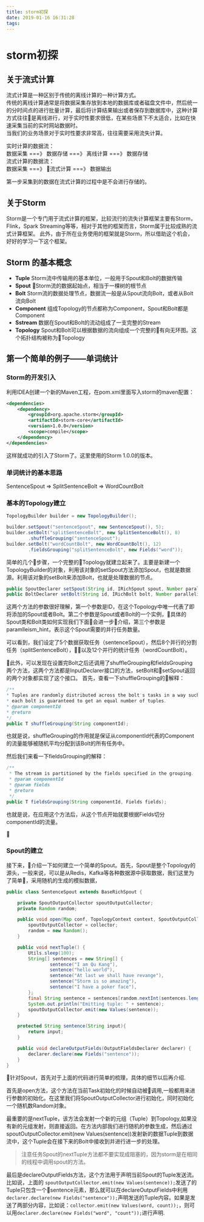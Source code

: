 ```yaml
---
title: storm初探
date: 2019-01-16 16:31:28
tags:
---
```


# storm初探
## 关于流式计算
流式计算是一种区别于传统的离线计算的一种计算方式。  
传统的离线计算通常是将数据采集存放到本地的数据库或者磁盘文件中，然后统一的分时间点的进行批量计算，最后将计算结果输出或者保存到数据库中，这种计算方式往往是离线进行，对于实时性要求很低，在某些场景下不太适合，比如在快速采集当前的实时网站数据时。  
当我们的业务场景对于实时性要求非常高，往往需要采用流失计算。  
  
实时计算的数据流：  
数据采集  ===》  数据存储 ===》 离线计算 ===》 数据存储  
流式计算的数据流：  
数据采集  ===》  流式计算 ===》 数据输出

第一步采集到的数据在流式计算的过程中是不会进行存储的。

## 关于Storm
Storm是一个专门用于流式计算的框架，比较流行的流失计算框架主要有Storm，Flink，Spark Streaming等等，相对于其他的框架而言，Storm属于比较成熟的流式计算框架。
此外，由于所在业务使用的框架就是Storm，所以借助这个机会，好好的学习一下这个框架。  

## Storm 的基本概念

* **Tuple** Storm流中传输用的基本单位，一般用于Spout和Bolt的数据传输
* **Spout** Storm流的数据起始点，相当于一棵树的根节点
* **Bolt** Storm流的数据处理节点，数据流一般是从Spout流向Bolt，或者从Bolt流向Bolt
* **Component** 组成Topology的节点都称为Component，Spout和Bolt都是Component
* **Sstream** 数据在Spout和Bolt的流动组成了一支完整的Stream
* **Topology** Spout和Bolt可以根据数据的流向组成一个完整的有向无环图。这个拓扑结构被称为Topology

## 第一个简单的例子——单词统计


### Storm的开发引入

利用IDEA创建一个新的Maven工程，在pom.xml里面写入storm的maven配置：  
```xml
<dependencies>
    <dependency>
        <groupId>org.apache.storm</groupId>
        <artifactId>storm-core</artifactId>
        <version>1.0.0</version>
        <scope>compile</scope>
    </dependency>
</dependencies>
```
这样就成功的引入了Storm了。这里使用的Storm 1.0.0的版本。


### 单词统计的基本思路

SentenceSpout => SplitSentenceBolt => WordCountBolt

### 基本的Topology建立

```Java
TopologyBuilder builder = new TopologyBuilder();

builder.setSpout("sentenceSpout", new SentenceSpout(), 5);
builder.setBolt("splitSentenceBolt", new SplitSentenceBolt(), 8)
        .shuffleGrouping("sentenceSpout");
builder.setBolt("wordCountBolt", new WordCountBolt(), 12)
        .fieldsGrouping("splitSentenceBolt", new Fields("word"));
```
简单的几个步骤，一个完整的Topology就建立起来了。主要是新建一个TopologyBuilder的对象，利用该对象的setSpout方法添加Spout，也就是数据源。利用该对象的setBolt来添加Bolt，也就是处理数据的节点。
```Java
public SpoutDeclarer setSpout(String id, IRichSpout spout, Number parallelism_hint)
public BoltDeclarer setBolt(String id, IRichBolt bolt, Number parallelism_hint)
```
这两个方法的参数很好理解，第一个参数是ID，在这个Topology中唯一代表了即将添加的Spout或者Bolt。第二个参数是Spout或者Bolt的一个实例，具体的Spout类和Bolt类如何实现我们下面会进一步介绍，第三个参数是paramlleism_hint，表示这个Spout需要的并行任务数量。

可以看到，我们设定了5个数据获取任务（sentenceSpout），然后8个并行的分割任务（splitSentenceBolt），以及12个并行的统计任务（wordCountBolt）。

此外，可以发现在设置完Bolt之后还调用了shuffleGrouping和fieldsGrouping两个方法，这两个方法都是InputDeclarer接口的方法，setBolt和setSpout返回的两个对象都实现了这个接口。
首先，查看一下shuffleGrouping的解释：   
```Java
/**
* Tuples are randomly distributed across the bolt's tasks in a way such that
* each bolt is guaranteed to get an equal number of tuples.
* @param componentId
* @return
*/
public T shuffleGrouping(String componentId);
```
也就是说，shuffleGrouping的作用就是保证从componentId代表的Component的流量能够被随机平均分配到该Bolt的所有任务中。

然后我们来看一下fieldsGrouping的解释：
```Java
/**
 * The stream is partitioned by the fields specified in the grouping.
 * @param componentId
 * @param fields
 * @return
 */
public T fieldsGrouping(String componentId, Fields fields);
```
也就是说，在应用这个方法后，从这个节点开始就要根据Fields切分componentId的流量。


### Spout的建立

接下来，介绍一下如何建立一个简单的Spout。首先，Spout是整个Topology的源头，一般来说，可以是从Redis，Kafka等各种数据源中获取数据，我们这里为了简单，采用随机的生成的模拟数据，

```Java
public class SentenceSpout extends BaseRichSpout {

    private SpoutOutputCollector spoutOutputCollector;
    private Random random;

    public void open(Map conf, TopologyContext context, SpoutOutputCollector collector) {
        spoutOutputCollector = collector;
        random = new Random();
    }

    public void nextTuple() {
        Utils.sleep(100);
        String[] sentences = new String[] {
                sentence("I am Qu Kang"),
                sentence("hello world"),
                sentence("At last we shall have revange"),
                sentence("Storm is so amazing"),
                sentence("I have a poker face"),
        };
        final String sentence = sentences[random.nextInt(sentences.length)];
        System.out.println("Emitting tuple: " + sentence);
        spoutOutputCollector.emit(new Values(sentence));
    }

    protected String sentence(String input){
        return input;
    }

    public void declareOutputFields(OutputFieldsDeclarer declarer) {
        declarer.declare(new Fields("sentence"));
    }
}
```

针对Spout，首先对于上面的代码进行简单的梳理，具体的细节以后再介绍.   

首先是open方法，这个方法在当前Task初始化的时候自动被调用,一般都用来进行参数的初始化。在这里我们将SpoutOutputCollector进行初始化，同时初始化一个随机数Random对象。

最重要的是nextTuple，该方法会发射一个新的元组（Tuple）到Topology,如果没有新的元组发射，则直接返回。在方法内部我们进行随机的参数生成，然后通过spoutOutputCollector.emit(new Values(sentence))发射新的数据Tuple到数据流中，这个Tuple会在接下来的Bolt中接收到并进行进一步的处理。
> 注意任务Spout的nextTuple方法都不要实现成阻塞的，因为storm是在相同的线程中调用spout的方法。   

最后是declareOutputFields方法，这个方法用于声明当前Spout的Tuple发送流。比如说，上面的
`spoutOutputCollector.emit(new Values(sentence));`发送了的Tuple只包含一个sentence元素，那么就可以在declareOutputFields中利用`declarer.declare(new Fields("sentence"));`声明发送的Tuple内容。如果是发送了两部分内容，比如说：`collector.emit(new Values(word, count));`，则可以用`declarer.declare(new Fields("word", "count"));`进行声明.